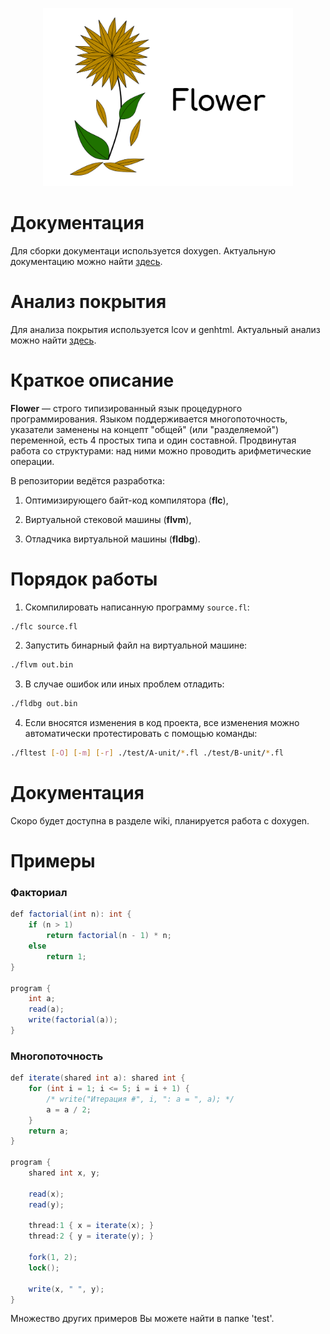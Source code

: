 <p align="center">
  <img src="https://raw.githubusercontent.com/ediah/flower/a526268661edea2aff21163bf82ed8be3bc5da22/flower.png" alt="Icon" width="400"/>
</p>

# Документация
Для сборки документаци используется doxygen. Актуальную документацию можно найти [здесь](doxygen/html/index.html).

# Анализ покрытия
Для анализа покрытия используется lcov и genhtml. Актуальный анализ можно найти [здесь](coverage/index.html).

# Краткое описание
**Flower** — строго типизированный язык процедурного программирования. Языком поддерживается многопоточность, указатели заменены на концепт "общей" (или "разделяемой") переменной, есть 4 простых типа и один составной. Продвинутая работа со структурами: над ними можно проводить арифметические операции.

В репозитории ведётся разработка:

1. Оптимизирующего байт-код компилятора (**flc**),

2. Виртуальной стековой машины (**flvm**),

3. Отладчика виртуальной машины (**fldbg**).

# Порядок работы

1. Скомпилировать написанную программу `source.fl`:
```bash
./flc source.fl
```

2. Запустить бинарный файл на виртуальной машине:
```bash
./flvm out.bin
```

3. В случае ошибок или иных проблем отладить:
```bash
./fldbg out.bin
```

4. Если вносятся изменения в код проекта, все изменения можно автоматически протестировать с помощью команды:
```bash
./fltest [-O] [-m] [-r] ./test/A-unit/*.fl ./test/B-unit/*.fl
```
# Документация
Скоро будет доступна в разделе wiki, планируется работа с doxygen.

# Примеры

### Факториал

```c#
def factorial(int n): int {
    if (n > 1) 
        return factorial(n - 1) * n;
    else
        return 1;
}

program {
    int a;
    read(a);
    write(factorial(a));
}
```

### Многопоточность

```c#
def iterate(shared int a): shared int {
    for (int i = 1; i <= 5; i = i + 1) {
        /* write("Итерация #", i, ": a = ", a); */
        a = a / 2;
    }
    return a;
}

program {
    shared int x, y;
    
    read(x);
    read(y);

    thread:1 { x = iterate(x); }
    thread:2 { y = iterate(y); }

    fork(1, 2);
    lock();

    write(x, " ", y);
}
```

Множество других примеров Вы можете найти в папке 'test'.
